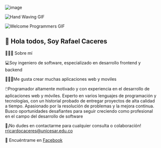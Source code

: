 ![image](https://github.com/user-attachments/assets/ee3e0604-b59c-480f-868e-5154ee7f04c4)

![Hand Waving GIF](https://media.giphy.com/media/3o6Zt7e7XT9mMKlG6s/giphy.gif)

![Welcome Programmers GIF](https://media.giphy.com/media/1Bz7H9JSHRQxk/giphy.gif)
## 👋 Hola todos, Soy Rafael Caceres 

👨🏼‍💻 Sobre mí

💻Soy ingeniero de software, especializado en desarrollo frontend y backend

👨🏼‍💻Me gusta crear muchas aplicaciones web y moviles

🖱️Programador altamente motivado y con experiencia en el desarrollo de aplicaciones web y móviles. Experto en varios lenguajes de programación y tecnologías, con un historial probado de entregar proyectos de alta calidad a tiempo. Apasionado por la resolución de problemas y la mejora continua. Busco oportunidades desafiantes para seguir creciendo como profesional en el campo del desarrollo de software

📧¡No dudes en contactarme para cualquier consulta o colaboración! rricardocaceres@unicesar.edu.co

🔗 Encuéntrame en [Facebook](https://www.facebook.com/neymarcaceres.kceresdaza?mibextid=ZbWKwL) 





<!--
**RafaelCaceres98/RafaelCaceres98** is a ✨ _special_ ✨ repository because its `README.md` (this file) appears on your GitHub profile.

Here are some ideas to get you started:

- 🔭 I’m currently working on ...
- 🌱 I’m currently learning ...
- 👯 I’m looking to collaborate on ...
- 🤔 I’m looking for help with ...
- 💬 Ask me about ...
- 📫 How to reach me: ...
- 😄 Pronouns: ...
- ⚡ Fun fact: ...
-->
